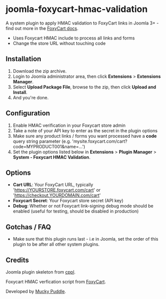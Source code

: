 joomla-foxycart-hmac-validation
===============================

A system plugin to apply HMAC validation to FoxyCart links in Joomla 3+ - find out more in the [FoxyCart docs](https://wiki.foxycart.com/v/2.0/hmac_validation).

* Uses Foxycart HMAC include to process all links and forms
* Change the store URL without touching code

Installation
------------
1. Download the zip archive.
2. Login to Joomla administrator area, then click **Extensions** > **Extensions Manager**.
4. Select **Upload Package File**, browse to the zip, then click **Upload and Install**.
5. And you're done.

Configuration
------- 
1. Enable HMAC verification in your Foxycart store admin
2. Take a note of your API key to enter as the secret in the plugin options
3. Make sure any product links / forms you want processed have a **code** query string parameter (e.g. 'mysite.foxycart.com/cart?code=MYPRODUCT001&name=...')
4. Set the plugin options listed below in  **Extensions** > **Plugin Manager** > **System - Foxycart HMAC Validation**.

Options
------- 
* **Cart URL**: Your FoxyCart URL, typically 'https://YOURSTORE.foxycart.com/cart' or 'https://checkout.YOURDOMAIN.com/cart'
* **Foxycart Secret**: Your Foxycart store secret (API key)
* **Debug**: Whether or not Foxycart link-signing debug mode should be enabled (useful for testing, should be disabled in production)

Gotchas / FAQ
-------
* Make sure that this plugin runs last - i.e in Joomla, set the order of this plugin to be after all other system plugins.

Credits
-------
Joomla plugin skeleton from [cppl](https://github.com/cppl/Skeleton-Plugin-for-Joomla).

Foxycart HMAC verfication script from [FoxyCart](https://github.com/FoxyCart/FoxyCart-Cart-Validation--PHP).

Developed by [Mucky Puddle](http://www.muckypuddle.com).
